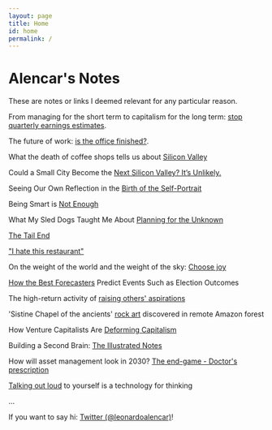 ```yaml
---
layout: page
title: Home
id: home
permalink: /
---
```


# Alencar's Notes

These are notes or links I deemed relevant for any particular reason.

From managing for the short term to capitalism for the long term: [stop quarterly earnings estimates](https://www.mckinsey.com/featured-insights/leadership/from-thinking-about-the-next-normal-to-making-it-work-what-to-stop-start-and-accelerate?cid=soc-app#).

The future of work: [is the office finished?](https://www.economist.com/leaders/2020/09/12/is-the-office-finished).

What the death of coffee shops tells us about [Silicon Valley](https://www.ft.com/content/99d312ba-17f8-49cf-84e0-429d9aadb226)

Could a Small City Become the [Next Silicon Valley? It’s Unlikely.](https://insight.kellogg.northwestern.edu/article/could-small-city-become-next-silicon-valley)

Seeing Our Own Reflection in the [Birth of the Self-Portrait](https://www.nytimes.com/interactive/2020/09/25/arts/durer-self-portrait.html)

Being Smart is [Not Enough](https://fs.blog/2020/09/being-smart-is-not-enough/)

What My Sled Dogs Taught Me About [Planning for the Unknown](https://www.nytimes.com/2020/09/23/sports/sled-dogs-mushing-unknowns-planning.html)

[The Tail End](https://waitbutwhy.com/2015/12/the-tail-end.html)

["I hate this restaurant"](https://seths.blog/2020/10/i-hate-this-restaurant/)

On the weight of the world and the weight of the sky: [Choose joy](https://www.brainpickings.org/2020/10/21/14-years-of-brain-pickings/?mc_cid=9120b57aeb&mc_eid=8ca2cbfe7e)

[How the Best Forecasters](https://www.scientificamerican.com/article/how-the-best-forecasters-predict-events-such-as-election-outcomes/) Predict Events Such as Election Outcomes

The high-return activity of [raising others' aspirations](https://marginalrevolution.com/marginalrevolution/2018/10/high-return-activity-raising-others-aspirations.html)	

'Sistine Chapel of the ancients' [rock art](https://www.theguardian.com/science/2020/nov/29/sistine-chapel-of-the-ancients-rock-art-discovered-in-remote-amazon-forest) discovered in remote Amazon forest	

How Venture Capitalists Are [Deforming Capitalism](https://www.newyorker.com/magazine/2020/11/30/how-venture-capitalists-are-deforming-capitalism)	

Building a Second Brain: [The Illustrated Notes](https://maggieappleton.com/basb)	

How will asset management look in 2030? [The end-game - Doctor's prescription](https://www.economist.com/special-report/2020/11/12/doctors-prescriptions)	

[Talking out loud](https://psyche.co/ideas/talking-out-loud-to-yourself-is-a-technology-for-thinking) to yourself is a technology for thinking

...

If you want to say hi: [Twitter (@leonardoalencar)](https://twitter.com/LeonardoAlencar)!

<style>
  .wrapper {
    max-width: 46em;
  }
</style>
